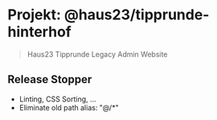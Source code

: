 # Projekt: @haus23/tipprunde-hinterhof

> Haus23 Tipprunde Legacy Admin Website

## Release Stopper

- Linting, CSS Sorting, ...
- Eliminate old path alias: "@/*"
